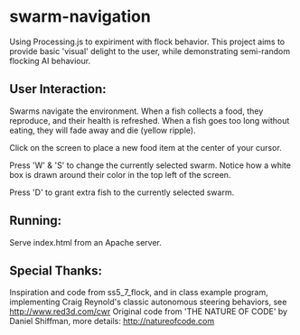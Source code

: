 swarm-navigation
=====================

Using Processing.js to expiriment with flock behavior. This project aims to provide basic 'visual' delight to the user, while demonstrating semi-random flocking AI behaviour.

User Interaction:
-------------

Swarms navigate the environment. When a fish
collects a food, they reproduce, and their health
is refreshed. When a fish goes too long without
eating, they will fade away and die (yellow ripple).

Click on the screen to place a new food item
at the center of your cursor.

Press 'W' & 'S' to change the currently selected
swarm. Notice how a white box is drawn around their
color in the top left of the screen.

Press 'D' to grant extra fish to the currently
selected swarm.

Running:
-------------

Serve index.html from an Apache server. 

Special Thanks:
-------------

Inspiration and code from ss5_7_flock, and in class example program, implementing Craig Reynold's classic  autonomous steering behaviors, see http://www.red3d.com/cwr Original code from 'THE NATURE OF CODE' by Daniel Shiffman, more details: http://natureofcode.com
